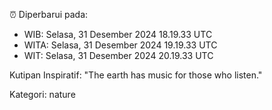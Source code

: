 ⏰ Diperbarui pada:
- WIB: Selasa, 31 Desember 2024 18.19.33 UTC
- WITA: Selasa, 31 Desember 2024 19.19.33 UTC
- WIT: Selasa, 31 Desember 2024 20.19.33 UTC

Kutipan Inspiratif:
"The earth has music for those who listen."


Kategori: nature

